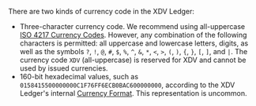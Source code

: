 There are two kinds of currency code in the XDV Ledger:

* Three-character currency code. We recommend using all-uppercase [ISO 4217 Currency Codes](http://www.xe.com/iso4217.php). However, any combination of the following characters is permitted: all uppercase and lowercase letters, digits, as well as the symbols `?`, `!`, `@`, `#`, `$`, `%`, `^`, `&`, `*`, `<`, `>`, `(`, `)`, `{`, `}`, `[`, `]`, and <code>&#124;</code>. The currency code `XDV` (all-uppercase) is reserved for XDV and cannot be used by issued currencies.
* 160-bit hexadecimal values, such as `0158415500000000C1F76FF6ECB0BAC600000000`, according to the XDV Ledger's internal [Currency Format](currency-formats.html). This representation is uncommon.
